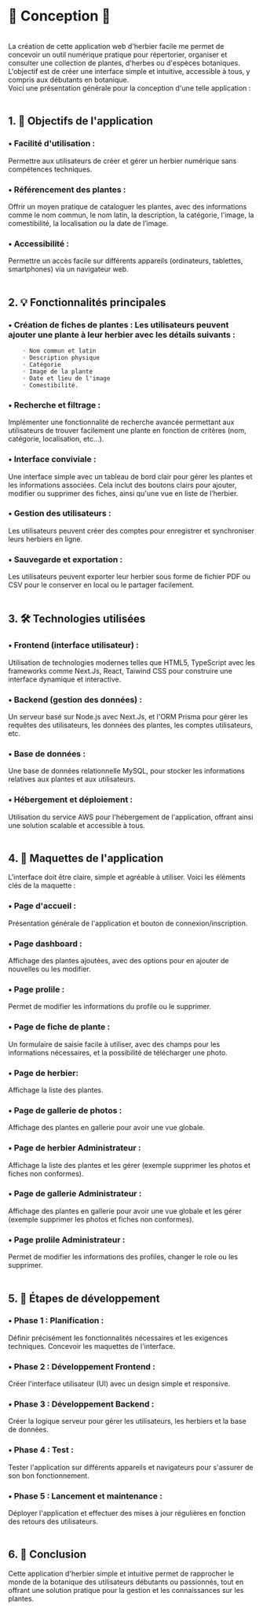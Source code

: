 # 🌿 Conception 🌷

<br />
La création de cette application web d'herbier facile me permet de concevoir un outil numérique pratique pour répertorier, organiser et consulter une collection de plantes, d'herbes ou d'espèces botaniques. L'objectif est de créer une interface simple et intuitive, accessible à tous, y compris aux débutants en botanique.<br /> 
Voici une présentation générale pour la conception d'une telle application : <br /><br />

## 1. 🚀 Objectifs de l'application

###    • Facilité d'utilisation : 
Permettre aux utilisateurs de créer et gérer un herbier numérique sans compétences techniques.
###    • Référencement des plantes : 
Offrir un moyen pratique de cataloguer les plantes, avec des informations comme le nom commun, le nom latin, la description,  la catégorie, l'image, la comestibilité, la localisation ou la date de l’image.
###    • Accessibilité : 
Permettre un accès facile sur différents appareils (ordinateurs, tablettes, smartphones) via un navigateur web.
<br /><br />

## 2. 💡 Fonctionnalités principales

###    • Création de fiches de plantes : Les utilisateurs peuvent ajouter une plante à leur herbier avec les détails suivants :
        ◦ Nom commun et latin
        ◦ Description physique
        ◦ Catégorie
        ◦ Image de la plante
        ◦ Date et lieu de l'image
        ◦ Comestibilité.
###    • Recherche et filtrage : 
Implémenter une fonctionnalité de recherche avancée permettant aux utilisateurs de trouver facilement une plante en fonction de critères (nom, catégorie, localisation, etc...).
###    • Interface conviviale : 
Une interface simple avec un tableau de bord clair pour gérer les plantes et les informations associées. Cela inclut des boutons clairs pour ajouter, modifier ou supprimer des fiches, ainsi qu'une vue en liste de l’herbier.
###    • Gestion des utilisateurs : 
Les utilisateurs peuvent créer des comptes pour enregistrer et synchroniser leurs herbiers en ligne. 
###    • Sauvegarde et exportation : 
Les utilisateurs peuvent exporter leur herbier sous forme de fichier PDF ou CSV pour le conserver en local ou le partager facilement.
<br /><br />

## 3. 🛠️ Technologies utilisées

###    • Frontend (interface utilisateur) : 
Utilisation de technologies modernes telles que HTML5, TypeScript avec les frameworks comme Next.Js, React, Taiwind CSS  pour construire une interface dynamique et interactive.
###    • Backend (gestion des données) : 
Un serveur basé sur Node.js avec Next.Js, et l'ORM Prisma pour gérer les requêtes des utilisateurs, les données des plantes, les comptes utilisateurs, etc.
###    • Base de données : 
Une base de données relationnelle MySQL, pour stocker les informations relatives aux plantes et aux utilisateurs.
###    • Hébergement et déploiement : 
Utilisation du service AWS pour l'hébergement de l'application, offrant ainsi une solution scalable et accessible à tous.
<br /><br />

## 4. 🧩 Maquettes de l'application

L'interface doit être claire, simple et agréable à utiliser. Voici les éléments clés de la maquette :
###    • Page d'accueil : 
Présentation générale de l'application et bouton de connexion/inscription.
###    • Page dashboard : 
Affichage des plantes ajoutées, avec des options pour en ajouter de nouvelles ou les modifier.
###    • Page prolile : 
Permet de modifier les informations du profile ou le supprimer.
###    • Page de fiche de plante : 
Un formulaire de saisie facile à utiliser, avec des champs pour les informations nécessaires, et la possibilité de télécharger une photo.
###    • Page de herbier: 
Affichage la liste des plantes.
###    • Page de gallerie de photos : 
Affichage des plantes en gallerie pour avoir une vue globale.
###    • Page de herbier Administrateur : 
Affichage la liste des plantes et les gérer (exemple supprimer les photos et fiches non conformes).
###    • Page de gallerie Administrateur : 
Affichage des plantes en gallerie pour avoir une vue globale et les gérer (exemple supprimer les photos et fiches non conformes).
###    • Page prolile Administrateur : 
Permet de modifier les informations des profiles, changer le role ou les supprimer.
<br /><br />

## 5. 📝 Étapes de développement

###    • Phase 1 : Planification : 
Définir précisément les fonctionnalités nécessaires et les exigences techniques. Concevoir les maquettes de l'interface.
###    • Phase 2 : Développement Frontend : 
Créer l'interface utilisateur (UI) avec un design simple et responsive.
###    • Phase 3 : Développement Backend : 
Créer la logique serveur pour gérer les utilisateurs, les herbiers et la base de données.
###    • Phase 4 : Test : 
Tester l'application sur différents appareils et navigateurs pour s'assurer de son bon fonctionnement.
###    • Phase 5 : Lancement et maintenance : 
Déployer l'application et effectuer des mises à jour régulières en fonction des retours des utilisateurs.
<br /><br />

## 6. 🎯 Conclusion

Cette application d'herbier simple et intuitive permet de rapprocher le monde de la botanique des utilisateurs débutants ou passionnés, tout en offrant une solution pratique pour la gestion et les connaissances sur les plantes. 